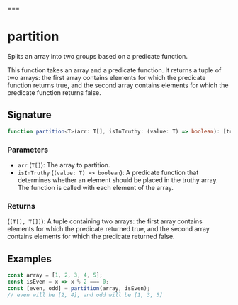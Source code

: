 ===
# partition

Splits an array into two groups based on a predicate function.

This function takes an array and a predicate function. It returns a tuple of two arrays: 
the first array contains elements for which the predicate function returns true, and 
the second array contains elements for which the predicate function returns false.

## Signature

```typescript
function partition<T>(arr: T[], isInTruthy: (value: T) => boolean): [truthy: T[], falsy: T[]];
```

### Parameters 

- `arr` (`T[]`): The array to partition.
- `isInTruthy` (`(value: T) => boolean`): A predicate function that determines whether an element should be placed in the truthy array. The function is called with each element of the array.

### Returns

(`[T[], T[]]`): A tuple containing two arrays: the first array contains elements for which the predicate returned true, and the second array contains elements for which the predicate returned false.

## Examples

```typescript
const array = [1, 2, 3, 4, 5];
const isEven = x => x % 2 === 0;
const [even, odd] = partition(array, isEven);
// even will be [2, 4], and odd will be [1, 3, 5]
```
